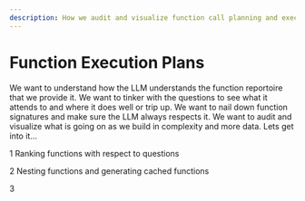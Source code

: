 ```yaml
---
description: How we audit and visualize function call planning and execution
---
```


# Function Execution Plans

We want to understand how the LLM understands the function reportoire that we provide it. We want to tinker with the questions to see what it attends to and where it does well or trip up. We want to nail down function signatures and make sure the LLM always respects it. We want to audit and visualize what is going on as we build in complexity and more data. Lets get into it...

1 Ranking functions with respect to questions

2 Nesting functions and generating cached functions

3&#x20;

